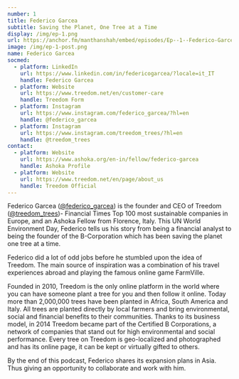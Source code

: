 ```yaml
---
number: 1
title: Federico Garcea
subtitle: Saving the Planet, One Tree at a Time
display: /img/ep-1.png
url: https://anchor.fm/manthanshah/embed/episodes/Ep--1--Federico-Garcea-Saving-the-Planet--One-Tree-at-a-Time-ef12ir/a-a2ctggh
image: /img/ep-1-post.png
name: Federico Garcea
socmed:
  - platform: LinkedIn
    url: https://www.linkedin.com/in/federicogarcea/?locale=it_IT
    handle: Federico Garcea
  - platform: Website
    url: https://www.treedom.net/en/customer-care
    handle: Treedom Form
  - platform: Instagram
    url: https://www.instagram.com/federico_garcea/?hl=en
    handle: @federico_garcea
  - platform: Instagram
    url: https://www.instagram.com/treedom_trees/?hl=en
    handle: @treedom_trees
contact:
  - platform: Website
    url: https://www.ashoka.org/en-in/fellow/federico-garcea
    handle: Ashoka Profile
  - platform: Website
    url: https://www.treedom.net/en/page/about_us
    handle: Treedom Official
---
```


<!--StartFragment-->

Federico Garcea ([@federico_garcea](https://www.instagram.com/federico_garcea/?hl=en)) is the founder and CEO of Treedom ([@treedom_trees](https://www.instagram.com/treedom_trees/?hl=en))- Financial Times Top 100 most sustainable companies in Europe, and an Ashoka Fellow from Florence, Italy. This UN World Environment Day, Federico tells us his story from being a financial analyst to being the founder of the B-Corporation which has been saving the planet one tree at a time.

Federico did a lot of odd jobs before he stumbled upon the idea of Treedom. The main source of inspiration was a combination of his travel experiences abroad and playing the famous online game FarmVille.

Founded in 2010, Treedom is the only online platform in the world where you can have someone plant a tree for you and then follow it online. Today more than 2,000,000 trees have been planted in Africa, South America and Italy. All trees are planted directly by local farmers and bring environmental, social and financial benefits to their communities. Thanks to its business model, in 2014 Treedom became part of the Certified B Corporations, a network of companies that stand out for high environmental and social performance. Every tree on Treedom is geo-localized and photographed and has its online page, it can be kept or virtually gifted to others.

By the end of this podcast, Federico shares its expansion plans in Asia. Thus giving an opportunity to collaborate and work with him.

<!--EndFragment-->
